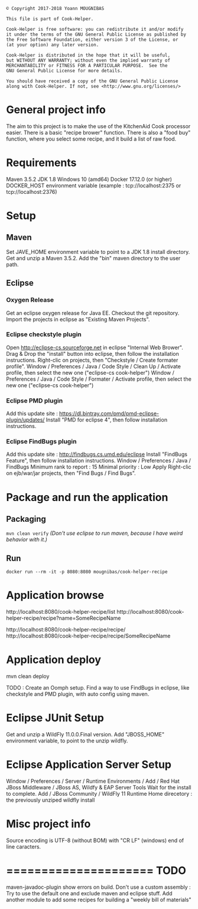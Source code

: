 ```
© Copyright 2017-2018 Yoann MOUGNIBAS

This file is part of Cook-Helper.

Cook-Helper is free software: you can redistribute it and/or modify
it under the terms of the GNU General Public License as published by
the Free Software Foundation, either version 3 of the License, or
(at your option) any later version.

Cook-Helper is distributed in the hope that it will be useful,
but WITHOUT ANY WARRANTY; without even the implied warranty of
MERCHANTABILITY or FITNESS FOR A PARTICULAR PURPOSE.  See the
GNU General Public License for more details.

You should have received a copy of the GNU General Public License
along with Cook-Helper. If not, see <http://www.gnu.org/licenses/>
```

# General project info

The aim to this project is to make the use of the KitchenAid Cook processor easier.
There is a basic "recipe brower" function.
There is also a "food buy" function, where you select some recipe, and it build a list of raw food.


# Requirements

Maven 3.5.2
JDK 1.8
Windows 10 (amd64)
Docker 17.12.0 (or higher)
DOCKER_HOST environment variable (example : tcp://localhost:2375 or tcp://localhost:2376)

# Setup

## Maven

Set JAVE_HOME environment variable to point to a JDK 1.8 install directory.
Get and unzip a Maven 3.5.2.
Add the "bin" maven directory to the user path.

## Eclipse

### Oxygen Release

Get an eclipse oxygen release for Java EE.
Checkout the git repository.
Import the projects in eclipse as "Existing Maven Projects".

### Eclipse checkstyle plugin

Open http://eclipse-cs.sourceforge.net in eclipse "Internal Web Brower".
Drag & Drop the "install" button into eclipse, then follow the installation instructions.
Right-clic on projects, then "Checkstyle / Create formater profile".
Window / Preferences / Java / Code Style / Clean Up / Activate profile, then select the new one ("eclipse-cs cook-helper")
Window / Preferences / Java / Code Style / Formater / Activate profile, then select the new one ("eclipse-cs cook-helper")

### Eclipse PMD plugin

Add this update site : https://dl.bintray.com/pmd/pmd-eclipse-plugin/updates/
Install "PMD for eclipse 4", then follow installation instructions.

### Eclipse FindBugs plugin

Add this update site : http://findbugs.cs.umd.edu/eclipse
Install "FindBugs Feature", then follow installation instructions.
Window / Preferences / Java / FindBugs
Minimum rank to report : 15
Minimal priority : Low
Apply
Right-clic on ejb/war/jar projects, then "Find Bugs / Find Bugs".


# Package and run the application

## Packaging

`mvn clean verify`
*(Don't use eclipse to run maven, because I have weird behavior with it.)*



## Run

`docker run --rm -it -p 8080:8080 mougnibas/cook-helper-recipe`



# Application browse

http://localhost:8080/cook-helper-recipe/list
http://localhost:8080/cook-helper-recipe/recipe?name=SomeRecipeName

http://localhost:8080/cook-helper-recipe/recipe/
http://localhost:8080/cook-helper-recipe/recipe/SomeRecipeName


# Application deploy

mvn clean deploy





TODO :
Create an Oomph setup.
Find a way to use FindBugs in eclipse, like checkstyle and PMD plugin, with auto config using maven.



# Eclipse JUnit Setup

Get and unzip a WildFly 11.0.0.Final version.
Add "JBOSS_HOME" environment variable, to point to the unzip wildfly.



# Eclipse Application Server Setup

Window / Preferences / Server / Runtime Environments / Add / Red Hat JBoss Middleware / JBoss AS, Wildfy & EAP Server Tools
Wait for the install to complete.
Add / JBoss Community / WildFly 11 Runtime
Home direcetory : the previously unziped wildfly install



# Misc project info

Source encoding is UTF-8 (without BOM) with "CR LF" (windows) end of line caracters.


=====================
TODO
=====================
maven-javadoc-plugin show errors on build.
Don't use a custom assembly : Try to use the default one and exclude maven and eclipse stuff.
Add another module to add some recipes for building a "weekly bill of materials"
